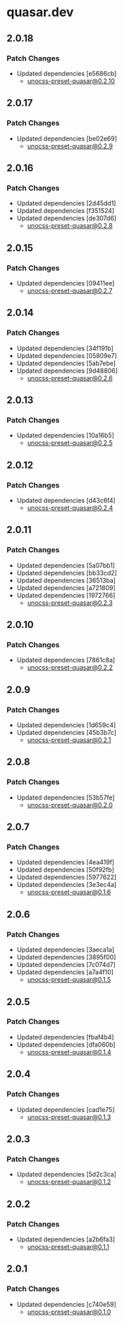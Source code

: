 # quasar.dev

## 2.0.18

### Patch Changes

- Updated dependencies [e5686cb]
  - unocss-preset-quasar@0.2.10

## 2.0.17

### Patch Changes

- Updated dependencies [be02e69]
  - unocss-preset-quasar@0.2.9

## 2.0.16

### Patch Changes

- Updated dependencies [2d45dd1]
- Updated dependencies [f351524]
- Updated dependencies [de307d6]
  - unocss-preset-quasar@0.2.8

## 2.0.15

### Patch Changes

- Updated dependencies [09411ee]
  - unocss-preset-quasar@0.2.7

## 2.0.14

### Patch Changes

- Updated dependencies [34f191b]
- Updated dependencies [05809e7]
- Updated dependencies [5ab7ebe]
- Updated dependencies [9d48806]
  - unocss-preset-quasar@0.2.6

## 2.0.13

### Patch Changes

- Updated dependencies [10a16b5]
  - unocss-preset-quasar@0.2.5

## 2.0.12

### Patch Changes

- Updated dependencies [d43c6f4]
  - unocss-preset-quasar@0.2.4

## 2.0.11

### Patch Changes

- Updated dependencies [5a07bb1]
- Updated dependencies [bb33cd2]
- Updated dependencies [36513ba]
- Updated dependencies [a721809]
- Updated dependencies [1972766]
  - unocss-preset-quasar@0.2.3

## 2.0.10

### Patch Changes

- Updated dependencies [7861c8a]
  - unocss-preset-quasar@0.2.2

## 2.0.9

### Patch Changes

- Updated dependencies [1d659c4]
- Updated dependencies [45b3b7c]
  - unocss-preset-quasar@0.2.1

## 2.0.8

### Patch Changes

- Updated dependencies [53b57fe]
  - unocss-preset-quasar@0.2.0

## 2.0.7

### Patch Changes

- Updated dependencies [4ea419f]
- Updated dependencies [50f92fb]
- Updated dependencies [5977622]
- Updated dependencies [3e3ec4a]
  - unocss-preset-quasar@0.1.6

## 2.0.6

### Patch Changes

- Updated dependencies [3aeca1a]
- Updated dependencies [3895f00]
- Updated dependencies [7c074d7]
- Updated dependencies [a7a4f10]
  - unocss-preset-quasar@0.1.5

## 2.0.5

### Patch Changes

- Updated dependencies [fbaf4b4]
- Updated dependencies [dfa060b]
  - unocss-preset-quasar@0.1.4

## 2.0.4

### Patch Changes

- Updated dependencies [cad1e75]
  - unocss-preset-quasar@0.1.3

## 2.0.3

### Patch Changes

- Updated dependencies [5d2c3ca]
  - unocss-preset-quasar@0.1.2

## 2.0.2

### Patch Changes

- Updated dependencies [a2b6fa3]
  - unocss-preset-quasar@0.1.1

## 2.0.1

### Patch Changes

- Updated dependencies [c740e59]
  - unocss-preset-quasar@0.1.0
